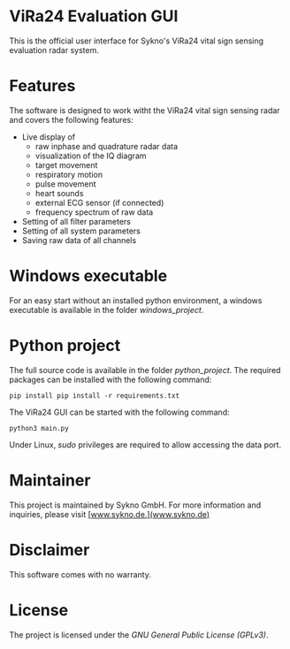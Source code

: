 # ViRa24 Evaluation GUI
This is the official user interface for Sykno's ViRa24 vital sign sensing evaluation radar system.

# Features
The software is designed to work witht the ViRa24 vital sign sensing radar and covers the following features:
 - Live display of
	 - raw inphase and quadrature radar data
	 - visualization of the IQ diagram
	 - target movement
	 - respiratory motion
	 - pulse movement
	 - heart sounds
	 - external ECG sensor (if connected)
	 - frequency spectrum of raw data
 - Setting of all filter parameters
 - Setting of all system parameters
 - Saving raw data of all channels
 
# Windows executable
For an easy start without an installed python environment, a windows executable is available in the folder *windows_project*.
 
# Python project
The full source code is available in the folder *python_project*. The required packages can be installed with the following command: 
```console 
pip install pip install -r requirements.txt
```

The ViRa24 GUI can be started with the following command:
```console 
python3 main.py
```

Under Linux, *sudo* privileges are required to allow accessing the data port.


# Maintainer
This project is maintained by Sykno GmbH. For more information and inquiries, please visit [www.sykno.de.](www.sykno.de) 

# Disclaimer
This software comes with no warranty. 

# License
The project is licensed under the _GNU General Public License (GPLv3)_. 
